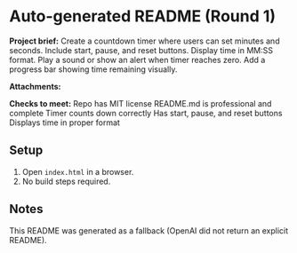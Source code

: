 # Auto-generated README (Round 1)

**Project brief:** Create a countdown timer where users can set minutes and seconds. Include start, pause, and reset buttons. Display time in MM:SS format. Play a sound or show an alert when timer reaches zero. Add a progress bar showing time remaining visually.

**Attachments:**


**Checks to meet:**
Repo has MIT license
README.md is professional and complete
Timer counts down correctly
Has start, pause, and reset buttons
Displays time in proper format

## Setup
1. Open `index.html` in a browser.
2. No build steps required.

## Notes
This README was generated as a fallback (OpenAI did not return an explicit README).
